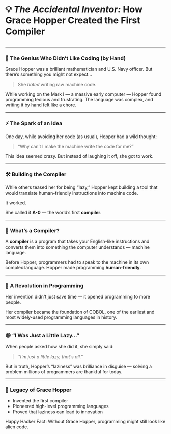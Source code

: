 # 💡 *The Accidental Inventor:* How Grace Hopper Created the First Compiler

<img src="https://agunechembaekene.wordpress.com/wp-content/uploads/2025/02/240px-commodore_grace_m._hopper_usn_covered_head_and_shoulders_crop.jpg?w=240" alt="" class="wp-image-1951" />

---

### 🧠 The Genius Who Didn’t Like Coding (by Hand)

Grace Hopper was a brilliant mathematician and U.S. Navy officer. But there’s something you might not expect…

> She *hated* writing raw machine code.

While working on the Mark I — a massive early computer — Hopper found programming tedious and frustrating. The language was complex, and writing it by hand felt like a chore.

---

### ⚡ The Spark of an Idea

One day, while avoiding her code (as usual), Hopper had a wild thought:

> “Why can’t I make the machine write the code for me?”

This idea seemed crazy. But instead of laughing it off, she got to work.

---

### 🛠️ Building the Compiler

While others teased her for being “lazy,” Hopper kept building a tool that would translate human-friendly instructions into machine code.

It worked.

She called it **A-0** — the world’s first **compiler**.

---

### 🧩 What’s a Compiler?

A **compiler** is a program that takes your English-like instructions and converts them into something the computer understands — machine language.

Before Hopper, programmers had to speak to the machine in its own complex language. Hopper made programming **human-friendly**.

---

### 🚀 A Revolution in Programming

Her invention didn't just save time — it opened programming to more people.

Her compiler became the foundation of COBOL, one of the earliest and most widely-used programming languages in history.

---

### 😄 “I Was Just a Little Lazy…”

When people asked how she did it, she simply said:

> *“I'm just a little lazy, that's all.”*

But in truth, Hopper’s “laziness” was brilliance in disguise — solving a problem millions of programmers are thankful for today.

---

### 👑 Legacy of Grace Hopper

* Invented the first compiler
* Pioneered high-level programming languages
* Proved that laziness can lead to innovation

Happy Hacker Fact: Without Grace Hopper, programming might still look like alien code.
